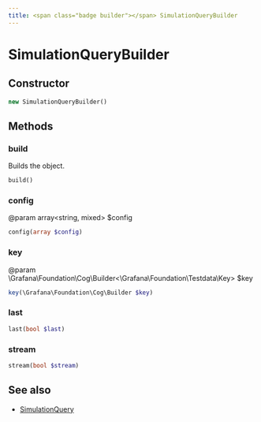 ```yaml
---
title: <span class="badge builder"></span> SimulationQueryBuilder
---
```

# <span class="badge builder"></span> SimulationQueryBuilder

## Constructor

```php
new SimulationQueryBuilder()
```
## Methods

### <span class="badge object-method"></span> build

Builds the object.

```php
build()
```

### <span class="badge object-method"></span> config

@param array<string, mixed> $config

```php
config(array $config)
```

### <span class="badge object-method"></span> key

@param \Grafana\Foundation\Cog\Builder<\Grafana\Foundation\Testdata\Key> $key

```php
key(\Grafana\Foundation\Cog\Builder $key)
```

### <span class="badge object-method"></span> last

```php
last(bool $last)
```

### <span class="badge object-method"></span> stream

```php
stream(bool $stream)
```

## See also

 * <span class="badge object-type-class"></span> [SimulationQuery](./object-SimulationQuery.md)
